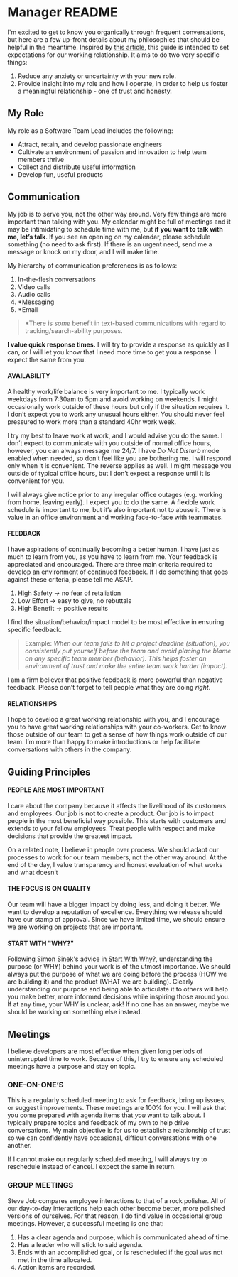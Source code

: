 # Manager README

I'm excited to get to know you organically through frequent conversations, but here are a few up-front details about my philosophies that should be helpful in the meantime. Inspired by [this article](https://hackernoon.com/12-manager-readmes-from-silicon-valleys-top-tech-companies-26588a660afe), this guide is intended to set expectations for our working relationship. It aims to do two very specific things:

1. Reduce any anxiety or uncertainty with your new role.
1. Provide insight into my role and how I operate, in order to help us foster a meaningful relationship - one of trust and honesty.

## My Role

My role as a Software Team Lead includes the following:
* Attract, retain, and develop passionate engineers
* Cultivate an environment of passion and innovation to help team members thrive
* Collect and distribute useful information
* Develop fun, useful products

## Communication

My job is to serve you, not the other way around. Very few things are more important than talking with you. My calendar might be full of meetings and it may be intimidating to schedule time with me, but **if you want to talk with me, let’s talk**. If you see an opening on my calendar, please schedule something (no need to ask first). If there is an urgent need, send me a message or knock on my door, and I will make time.

My hierarchy of communication preferences is as follows:
1. In-the-flesh conversations
1. Video calls
1. Audio calls
1. *Messaging
1. *Email

> *There is *some* benefit in text-based communications with regard to tracking/search-ability purposes.

**I value quick response times.** I will try to provide a response as quickly as I can, or I will let you know that I need more time to get you a response. I expect the same from you.

#### AVAILABILITY

A healthy work/life balance is very important to me. I typically work weekdays from 7:30am to 5pm and avoid working on weekends. I might occasionally work outside of these hours but only if the situation requires it. I don’t expect you to work any unusual hours either. You should never feel pressured to work more than a standard 40hr work week.

I try my best to leave work at work, and I would advise you do the same. I don’t expect to communicate with you outside of normal office hours, however, you can always message me 24/7. I have *Do Not Disturb* mode enabled when needed, so don’t feel like you are bothering me. I will respond only when it is convenient. The reverse applies as well. I might message you outside of typical office hours, but I don’t expect a response until it is convenient for you. 

I will always give notice prior to any irregular office outages (e.g. working from home, leaving early). I expect you to do the same. A flexible work schedule is important to me, but it’s also important not to abuse it. There is value in an office environment and working face-to-face with teammates.

#### FEEDBACK

I have aspirations of continually becoming a better human. I have just as much to learn from you, as you have to learn from me. Your feedback is appreciated and encouraged. There are three main criteria required to develop an environment of continued feedback. If I do something that goes against these criteria, please tell me ASAP.

1. High Safety -> no fear of retaliation 
1. Low Effort -> easy to give, no rebuttals
1. High Benefit -> positive results

I find the situation/behavior/impact model to be most effective in ensuring specific feedback. 

>Example: *When our team fails to hit a project deadline (situation), you consistently put yourself before the team and avoid placing the blame on any specific team member (behavior). This helps foster an environment of trust and make the entire team work harder (impact).*

I am a firm believer that positive feedback is more powerful than negative feedback. Please don’t forget to tell people what they are doing *right*.

#### RELATIONSHIPS

I hope to develop a great working relationship with you, and I encourage you to have great working relationships with your co-workers. Get to know those outside of our team to get a sense of how things work outside of our team. I’m more than happy to make introductions or help facilitate conversations with others in the company. 

## Guiding Principles

#### PEOPLE ARE MOST IMPORTANT

I care about the company because it affects the livelihood of its customers and employees. Our job is **not** to create a product. Our job is to impact people in the most beneficial way possible. This starts with customers and extends to your fellow employees. Treat people with respect and make decisions that provide the greatest impact.

On a related note, I believe in people over process. We should adapt our processes to work for our team members, not the other way around. At the end of the day, I value transparency and honest evaluation of what works and what doesn’t

#### THE FOCUS IS ON QUALITY

Our team will have a bigger impact by doing less, and doing it better. We want to develop a reputation of excellence. Everything we release should have our stamp of approval. Since we have limited time, we should ensure we are working on projects that are important.

#### START WITH "WHY?"

Following Simon Sinek's advice in [Start With Why?](https://www.amazon.com/Start-Why-Leaders-Inspire-Everyone/dp/1591846447), understanding the purpose (or WHY) behind your work is of the utmost importance. We should always put the purpose of what we are doing before the process (HOW we are building it) and the product (WHAT we are building). Clearly understanding our purpose and being able to articulate it to others will help you make better, more informed decisions while inspiring those around you. If at any time, your WHY is unclear, ask! If no one has an answer, maybe we should be working on something else instead.

## Meetings

I believe developers are most effective when given long periods of uninterrupted time to work. Because of this, I try to ensure any scheduled meetings have a purpose and stay on topic.

### ONE-ON-ONE’S

This is a regularly scheduled meeting to ask for feedback, bring up issues, or suggest improvements. These meetings are 100% for you. I will ask that you come prepared with agenda items that *you* want to talk about. I typically prepare topics and feedback of my own to help drive conversations. My main objective is for us to establish a relationship of trust so we can confidently have occasional, difficult conversations with one another.

If I cannot make our regularly scheduled meeting, I will always try to reschedule instead of cancel. I expect the same in return.

### GROUP MEETINGS

Steve Job compares employee interactions to that of a rock polisher. All of our day-to-day interactions help each other become better, more polished versions of ourselves. For that reason, I do find value in occasional group meetings. However, a successful meeting is one that:

1. Has a clear agenda and purpose, which is communicated ahead of time.
1. Has a leader who will stick to said agenda.
1. Ends with an accomplished goal, or is rescheduled if the goal was not met in the time allocated.
1. Action items are recorded.


